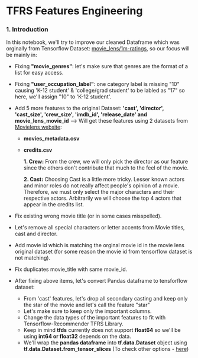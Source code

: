 
# TFRS Features Engineering

### 1. Introduction

In this notebook, we'll try to improve our cleaned Dataframe which was orginally from Tensorflow Dataset: [movie_lens/1m-ratings](https://www.tensorflow.org/datasets/catalog/movie_lens#movie_lens1m-ratings), so our focus will be mainly in: 

 * Fixing **"movie_genres"**: let's make sure that genres are the format of a list for easy access.
 * Fixing **"user_occupation_label"**: one category label is missing "10" causing 'K-12 student' & 'college/grad student' to be labled as "17" so here, we'll assign "10" to 'K-12 student'.
 * Add 5 more features to the original Dataset: **'cast', 'director', 'cast_size', 'crew_size', 'imdb_id', 'release_date' and movie_lens_movie_id** --> Will get these features using 2 datasets from [Movielens website](https://grouplens.org/datasets/movielens/):
   * **movies_metadata.csv**
   * **credits.csv**
   
      **1. Crew:** From the crew, we will only pick the director as our feature since the others don't contribute that much to the feel of the movie.
      
      **2. Cast:** Choosing Cast is a little more tricky. Lesser known actors and minor roles do not really affect people's opinion of a movie. Therefore, we must only select the major characters and their respective actors. Arbitrarily we will choose the top 4 actors that appear in the credits list.

 * Fix existing wrong movie title (or in some cases misspelled).
 * Let's remove all special characters or letter accents from Movie titles, cast and director.
 * Add movie id which is matching the orginal movie id in the movie lens original dataset (for some reason the movie id from tensorflow dataset is not matching).
 * Fix duplicates movie_title with same movie_id.
 * After fixing above items, let's convert Pandas dataframe to tensforflow dataset:
 
   * From 'cast' features, let's drop all secondary casting and keep only the star of the movie and let's call the feature "star" 
   * Let's make sure to keep only the important columns. 
   * Change the data types of the important features to fit with Tensorflow-Recommender TFRS Library.
   * Keep in mind **tfds** currently does not support **float64** so we'll be using **int64 or  float32** depends on the data.
   * We'll wrap the **pandas dataframe** into **tf.data.Dataset** object using **tf.data.Dataset.from_tensor_slices** (To check other options - [here](https://www.srijan.net/resources/blog/building-a-high-performance-data-pipeline-with-tensorflow#gs.f33srf))
